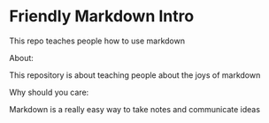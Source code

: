 # Friendly Markdown Intro
This repo teaches people how to use markdown

About:

This repository is about teaching people about the joys of markdown

Why should you care:

Markdown is a really easy way to take notes and communicate ideas



